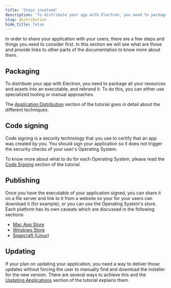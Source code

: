 ```yaml
---
title: 'Steps involved'
description: 'To distribute your app with Electron, you need to package and rebrand it. To do this, you can either use specialized tooling or manual approaches.'
slug: distribution
hide_title: false
---
```



In order to share your application with your users, there are a few steps and
things you need to consider first. In this section we will see what are those
and provide links to other parts of the documentation to know more about them.

## Packaging

To distribute your app with Electron, you need to package all your resources
and assets into an executable, and rebrand it.
To do this, you can either use specialized tooling or manual approaches.

The [Application Distribution][application-distribution] section of the tutorial
goes in detail about the different techniques.

## Code signing

Code signing is a security technology that you use to certify that an app was
created by you. You should sign your application so it does not trigger the
security checks of your user's Operating System.

To know more about what to do for each Operating System, please read the
[Code Signing][code-signing] section of the tutorial.

## Publishing

Once you have the executable of your application signed, you can share it on
a file server and link to it from a website so your for your users can download
it (for example), or you can use the Operating System's store. Each platform
has its own caveats which are discussed in the following sections:

- [Mac App Store][mac-app]
- [Windows Store][windows-store]
- [Snapcraft (Linux)][snapcraft]

## Updating

If your plan on updating your application, you need a way to deliver those updates
without forcing the user to manually find and download the installer for the new
version. There are several ways to achieve this and the [Updating Applications][updates]
section of the tutorial explains them.

<!-- Link labels -->

[application-distribution]: ./distribution-overview.md
[code-signing]: ./code-signing.md
[mac-app]: ./mac-app-store-submission-guide.md
[windows-store]: ./windows-store-guide.md
[snapcraft]: ./snapcraft.md
[updates]: ./updates.md
